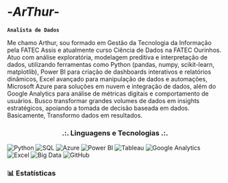 # -_ArThur_-
**`Analista de Dados`**

Me chamo Arthur, sou formado em Gestão da Tecnologia da Informação pela FATEC Assis e atualmente curso Ciência de Dados na FATEC Ourinhos. Atuo com análise exploratória, modelagem preditiva e interpretação de dados, utilizando ferramentas como Python (pandas, numpy, scikit-learn, matplotlib), Power BI para criação de dashboards interativos e relatórios dinâmicos, Excel avançado para manipulação de dados e automações, Microsoft Azure para soluções em nuvem e integração de dados, além do Google Analytics para análise de métricas digitais e comportamento de usuários. Busco transformar grandes volumes de dados em insights estratégicos, apoiando a tomada de decisão baseada em dados. Basicamente, Transformo dados em resultados.

<h3 align="center"><strong>.:. Linguagens e Tecnologias .:.</strong></h3>

<p align="left">
    <img 
        alt="Python" 
        title="Python" 
        src="https://custom-icon-badges.demolab.com/badge/Python-4C9CD1?style=for-the-badge&logo=python&logoColor=white"
    />
    <img 
        alt="SQL" 
        title="SQL" 
        src="https://custom-icon-badges.demolab.com/badge/SQL-0077B5?style=for-the-badge&logo=microsoft-sql-server&logoColor=white"
    />
     <img 
        alt="Azure" 
        title="Azure" 
        src="https://custom-icon-badges.demolab.com/badge/Microsoft%20Azure-4A90E2?style=for-the-badge&logo=microsoftazure&logoColor=white"
    /> 
    <img 
        alt="Power BI" 
        title="Power BI" 
        src="https://custom-icon-badges.demolab.com/badge/Power%20BI-FFB74D?style=for-the-badge&logo=powerbi&logoColor=white"
    />
    <img
    alt="Tableau" 
        title="Tableau" 
        src="https://custom-icon-badges.demolab.com/badge/Tableau-FF7043?style=for-the-badge&logo=tableau&logoColor=white"
    />
    <img 
        alt="Google Analytics" 
        title="Google Analytics" 
        src="https://custom-icon-badges.demolab.com/badge/Google%20Analytics-FF7043?style=for-the-badge&logo=google-analytics&logoColor=white"
    />
    <img 
        alt="Excel" 
        title="Excel" 
        src="https://custom-icon-badges.demolab.com/badge/Excel-4CAF50?style=for-the-badge&logo=microsoft-excel&logoColor=white"
    />
    <img 
       alt="Big Data" 
        title="Big Data" 
        src="https://custom-icon-badges.demolab.com/badge/Big%20Data-66BB6A?style=for-the-badge&logo=hadoop&logoColor=white" 
    />
    <img 
        alt="GitHub" 
        title="GitHub" 
        src="https://custom-icon-badges.demolab.com/badge/GitHub-2E2E2E?style=for-the-badge&logo=github&logoColor=white"
    />
</p>

### 📊 Estatísticas


